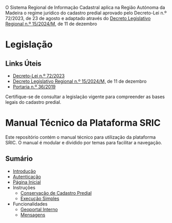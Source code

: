O Sistema Regional de Informação Cadastral aplica na Região Autónoma da Madeira o regime jurídico do cadastro predial aprovado pelo Decreto-Lei n.º 72/2023, de 23 de agosto e adaptado através do [Decreto Legislativo Regional n.º 15/2024/M](https://joram.madeira.gov.pt/joram/1serie/Ano%20de%202024/ISerie-203-2024-12-11sup.pdf), de 11 de dezembro
# Legislação
  ## Links Úteis
- [Decreto-Lei n.º 72/2023](https://dre.pt/)
- [Decreto Legislativo Regional n.º 15/2024/M,](https://joram.madeira.gov.pt/joram/1serie/Ano%20de%202024/ISerie-203-2024-12-11sup.pdf) de 11 de dezembro
- [Portaria n.º 36/2019](https://dre.pt/)

Certifique-se de consultar a legislação vigente para compreender as bases legais do cadastro predial.

# Manual Técnico da Plataforma SRIC

Este repositório contém o manual técnico para utilização da plataforma SRIC. O manual é modular e dividido por temas para facilitar a navegação.

## Sumário
- [Introdução](Manual_SRIC/introducao.md)
- [Autenticação](Manual_SRIC/autenticacao.md)
- [Página Inicial](Manual_SRIC/pagina-inicial.md)
- Instruções
  - [Conservação de Cadastro Predial](Manual_SRIC/Instrucoes/conservacao.md)
  - [Execução Simples](Manual_SRIC/Instrucoes/execucao-simples.md)
- Funcionalidades
  - [Geoportal Interno](Manual_SRIC/Funcionalidades/geoportal.md)
  - [Mensagens](Manual_SRIC/Funcionalidades/mensagens.md)

